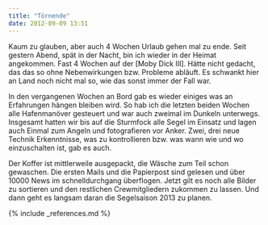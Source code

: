```yaml
---
title: "Törnende"
date: 2012-09-09 13:51
---
```

Kaum zu glauben, aber auch 4 Wochen Urlaub gehen mal zu ende. Seit gestern Abend, spät in der Nacht, bin ich wieder in der Heimat angekommen. Fast 4 Wochen auf der [Moby Dick III]. Hätte nicht gedacht, das das so ohne Nebenwirkungen bzw. Probleme abläuft. Es schwankt hier an Land noch nicht mal so, wie das sonst immer der Fall war.

<!--more-->

In den vergangenen Wochen an Bord gab es wieder einiges was an Erfahrungen hängen bleiben wird. So hab ich die letzten beiden Wochen alle Hafenmanöver gesteuert und war auch zweimal im Dunkeln unterwegs. Insgesamt hatten wir bis auf die Sturmfock alle Segel im Einsatz und lagen auch Einmal zum Angeln und fotografieren vor Anker. Zwei, drei neue Technik Erkenntnisse, was zu kontrollieren bzw. was wann wie und wo einzuschalten ist, gab es auch.

Der Koffer ist mittlerweile ausgepackt, die Wäsche zum Teil schon gewaschen. Die ersten Mails und die Papierpost sind gelesen und über 10000 News im schnelldurchgang überflogen. Jetzt gilt es noch alle Bilder zu sortieren und den restlichen Crewmitgliedern zukommen zu lassen. Und dann geht es langsam daran die Segelsaison 2013 zu planen.

{% include _references.md %}
